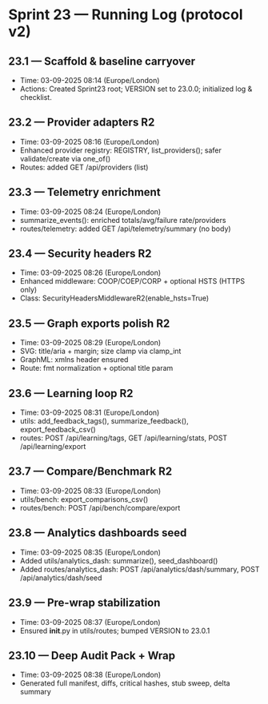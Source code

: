 # Sprint 23 — Running Log (protocol v2)

## 23.1 — Scaffold & baseline carryover
- Time: 03-09-2025 08:14 (Europe/London)
- Actions: Created Sprint23 root; VERSION set to 23.0.0; initialized log & checklist.

## 23.2 — Provider adapters R2
- Time: 03-09-2025 08:16 (Europe/London)
- Enhanced provider registry: REGISTRY, list_providers(); safer validate/create via one_of()
- Routes: added GET /api/providers (list)

## 23.3 — Telemetry enrichment
- Time: 03-09-2025 08:24 (Europe/London)
- summarize_events(): enriched totals/avg/failure rate/providers
- routes/telemetry: added GET /api/telemetry/summary (no body)

## 23.4 — Security headers R2
- Time: 03-09-2025 08:26 (Europe/London)
- Enhanced middleware: COOP/COEP/CORP + optional HSTS (HTTPS only)
- Class: SecurityHeadersMiddlewareR2(enable_hsts=True)

## 23.5 — Graph exports polish R2
- Time: 03-09-2025 08:29 (Europe/London)
- SVG: title/aria + margin; size clamp via clamp_int
- GraphML: xmlns header ensured
- Route: fmt normalization + optional title param

## 23.6 — Learning loop R2
- Time: 03-09-2025 08:31 (Europe/London)
- utils: add_feedback_tags(), summarize_feedback(), export_feedback_csv()
- routes: POST /api/learning/tags, GET /api/learning/stats, POST /api/learning/export

## 23.7 — Compare/Benchmark R2
- Time: 03-09-2025 08:33 (Europe/London)
- utils/bench: export_comparisons_csv()
- routes/bench: POST /api/bench/compare/export

## 23.8 — Analytics dashboards seed
- Time: 03-09-2025 08:35 (Europe/London)
- Added utils/analytics_dash: summarize(), seed_dashboard()
- Added routes/analytics_dash: POST /api/analytics/dash/summary, POST /api/analytics/dash/seed

## 23.9 — Pre-wrap stabilization
- Time: 03-09-2025 08:37 (Europe/London)
- Ensured __init__.py in utils/routes; bumped VERSION to 23.0.1

## 23.10 — Deep Audit Pack + Wrap
- Time: 03-09-2025 08:38 (Europe/London)
- Generated full manifest, diffs, critical hashes, stub sweep, delta summary
